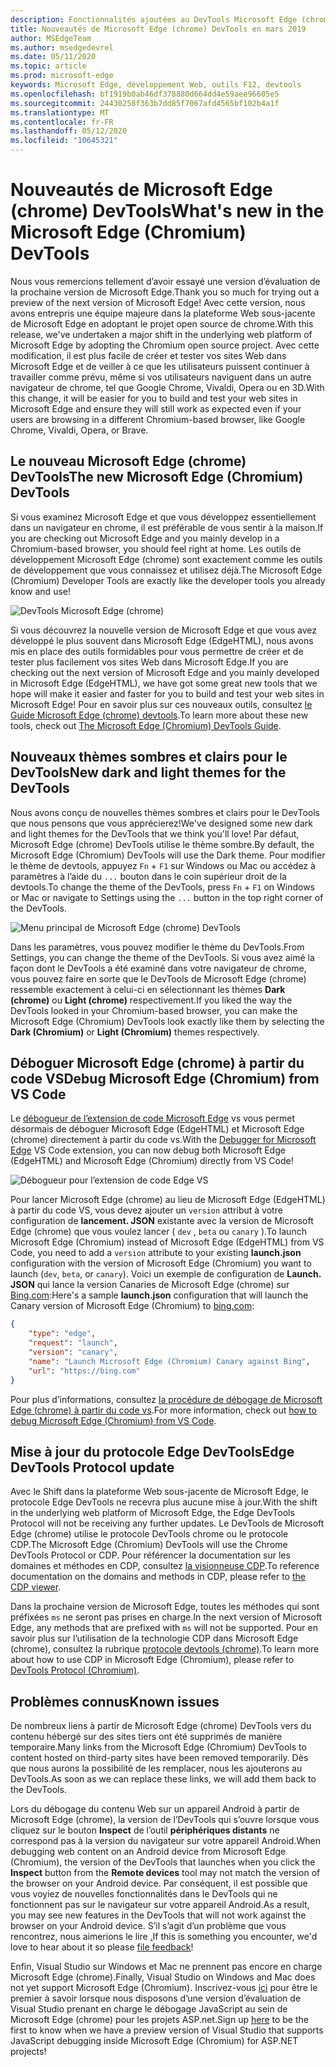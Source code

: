 ```yaml
---
description: Fonctionnalités ajoutées au DevTools Microsoft Edge (chrome) en mars 2019
title: Nouveautés de Microsoft Edge (chrome) DevTools en mars 2019
author: MSEdgeTeam
ms.author: msedgedevrel
ms.date: 05/11/2020
ms.topic: article
ms.prod: microsoft-edge
keywords: Microsoft Edge, développement Web, outils F12, devtools
ms.openlocfilehash: bf1919b0ab46df378880d664dd4e59aee96605e5
ms.sourcegitcommit: 24430258f363b7dd85f7067afd4565bf102b4a1f
ms.translationtype: MT
ms.contentlocale: fr-FR
ms.lasthandoff: 05/12/2020
ms.locfileid: "10645321"
---
```

# <span data-ttu-id="a2f28-104">Nouveautés de Microsoft Edge (chrome) DevTools</span><span class="sxs-lookup"><span data-stu-id="a2f28-104">What's new in the Microsoft Edge (Chromium) DevTools</span></span>

<span data-ttu-id="a2f28-105">Nous vous remercions tellement d’avoir essayé une version d’évaluation de la prochaine version de Microsoft Edge.</span><span class="sxs-lookup"><span data-stu-id="a2f28-105">Thank you so much for trying out a preview of the next version of Microsoft Edge!</span></span> <span data-ttu-id="a2f28-106">Avec cette version, nous avons entrepris une équipe majeure dans la plateforme Web sous-jacente de Microsoft Edge en adoptant le projet open source de chrome.</span><span class="sxs-lookup"><span data-stu-id="a2f28-106">With this release, we've undertaken a major shift in the underlying web platform of Microsoft Edge by adopting the Chromium open source project.</span></span> <span data-ttu-id="a2f28-107">Avec cette modification, il est plus facile de créer et tester vos sites Web dans Microsoft Edge et de veiller à ce que les utilisateurs puissent continuer à travailler comme prévu, même si vos utilisateurs naviguent dans un autre navigateur de chrome, tel que Google Chrome, Vivaldi, Opera ou en 3D.</span><span class="sxs-lookup"><span data-stu-id="a2f28-107">With this change, it will be easier for you to build and test your web sites in Microsoft Edge and ensure they will still work as expected even if your users are browsing in a different Chromium-based browser, like Google Chrome, Vivaldi, Opera, or Brave.</span></span>

## <span data-ttu-id="a2f28-108">Le nouveau Microsoft Edge (chrome) DevTools</span><span class="sxs-lookup"><span data-stu-id="a2f28-108">The new Microsoft Edge (Chromium) DevTools</span></span>

<span data-ttu-id="a2f28-109">Si vous examinez Microsoft Edge et que vous développez essentiellement dans un navigateur en chrome, il est préférable de vous sentir à la maison.</span><span class="sxs-lookup"><span data-stu-id="a2f28-109">If you are checking out Microsoft Edge and you mainly develop in a Chromium-based browser, you should feel right at home.</span></span> <span data-ttu-id="a2f28-110">Les outils de développement Microsoft Edge (chrome) sont exactement comme les outils de développement que vous connaissez et utilisez déjà.</span><span class="sxs-lookup"><span data-stu-id="a2f28-110">The Microsoft Edge (Chromium) Developer Tools are exactly like the developer tools you already know and use!</span></span>

![DevTools Microsoft Edge (chrome)](./media/devtools.png)

<span data-ttu-id="a2f28-112">Si vous découvrez la nouvelle version de Microsoft Edge et que vous avez développé le plus souvent dans Microsoft Edge (EdgeHTML), nous avons mis en place des outils formidables pour vous permettre de créer et de tester plus facilement vos sites Web dans Microsoft Edge.</span><span class="sxs-lookup"><span data-stu-id="a2f28-112">If you are checking out the next version of Microsoft Edge and you mainly developed in Microsoft Edge (EdgeHTML), we have got some great new tools that we hope will make it easier and faster for you to build and test your web sites in Microsoft Edge!</span></span> <span data-ttu-id="a2f28-113">Pour en savoir plus sur ces nouveaux outils, consultez [le Guide Microsoft Edge (chrome) devtools](../devtools-guide-chromium.md).</span><span class="sxs-lookup"><span data-stu-id="a2f28-113">To learn more about these new tools, check out [The Microsoft Edge (Chromium) DevTools Guide](../devtools-guide-chromium.md).</span></span>

## <span data-ttu-id="a2f28-114">Nouveaux thèmes sombres et clairs pour le DevTools</span><span class="sxs-lookup"><span data-stu-id="a2f28-114">New dark and light themes for the DevTools</span></span>

<span data-ttu-id="a2f28-115">Nous avons conçu de nouvelles thèmes sombres et clairs pour le DevTools que nous pensons que vous apprécierez!</span><span class="sxs-lookup"><span data-stu-id="a2f28-115">We've designed some new dark and light themes for the DevTools that we think you'll love!</span></span> <span data-ttu-id="a2f28-116">Par défaut, Microsoft Edge (chrome) DevTools utilise le thème sombre.</span><span class="sxs-lookup"><span data-stu-id="a2f28-116">By default, the Microsoft Edge (Chromium) DevTools will use the Dark theme.</span></span> <span data-ttu-id="a2f28-117">Pour modifier le thème de devtools, appuyez `Fn`  +  `F1` sur Windows ou Mac ou accédez à paramètres à l’aide du `...` bouton dans le coin supérieur droit de la devtools.</span><span class="sxs-lookup"><span data-stu-id="a2f28-117">To change the theme of the DevTools, press `Fn` + `F1` on Windows or Mac or navigate to Settings using the `...` button in the top right corner of the DevTools.</span></span>

![Menu principal de Microsoft Edge (chrome) DevTools](./media/devtools-main-menu.png)

<span data-ttu-id="a2f28-119">Dans les paramètres, vous pouvez modifier le thème du DevTools.</span><span class="sxs-lookup"><span data-stu-id="a2f28-119">From Settings, you can change the theme of the DevTools.</span></span> <span data-ttu-id="a2f28-120">Si vous avez aimé la façon dont le DevTools a été examiné dans votre navigateur de chrome, vous pouvez faire en sorte que le DevTools de Microsoft Edge (chrome) ressemble exactement à celui-ci en sélectionnant les thèmes **Dark (chrome)** ou **Light (chrome)** respectivement.</span><span class="sxs-lookup"><span data-stu-id="a2f28-120">If you liked the way the DevTools looked in your Chromium-based browser, you can make the Microsoft Edge (Chromium) DevTools look exactly like them by selecting the **Dark (Chromium)** or **Light (Chromium)** themes respectively.</span></span> 

## <span data-ttu-id="a2f28-121">Déboguer Microsoft Edge (chrome) à partir du code VS</span><span class="sxs-lookup"><span data-stu-id="a2f28-121">Debug Microsoft Edge (Chromium) from VS Code</span></span>

<span data-ttu-id="a2f28-122">Le [débogueur de l’extension de code Microsoft Edge](https://marketplace.visualstudio.com/items?itemName=msjsdiag.debugger-for-edge) vs vous permet désormais de déboguer Microsoft Edge (EdgeHTML) et Microsoft Edge (chrome) directement à partir du code vs.</span><span class="sxs-lookup"><span data-stu-id="a2f28-122">With the [Debugger for Microsoft Edge](https://marketplace.visualstudio.com/items?itemName=msjsdiag.debugger-for-edge) VS Code extension, you can now debug both Microsoft Edge (EdgeHTML) and Microsoft Edge (Chromium) directly from VS Code!</span></span>

![Débogueur pour l’extension de code Edge VS](./media/vscode-debugger.png)

<span data-ttu-id="a2f28-124">Pour lancer Microsoft Edge (chrome) au lieu de Microsoft Edge (EdgeHTML) à partir du code VS, vous devez ajouter un `version` attribut à votre configuration de **lancement. JSON** existante avec la version de Microsoft Edge (chrome) que vous voulez lancer ( `dev` , `beta` ou `canary` ).</span><span class="sxs-lookup"><span data-stu-id="a2f28-124">To launch Microsoft Edge (Chromium) instead of Microsoft Edge (EdgeHTML) from VS Code, you need to add a `version` attribute to your existing **launch.json** configuration with the version of Microsoft Edge (Chromium) you want to launch (`dev`, `beta`, or `canary`).</span></span> <span data-ttu-id="a2f28-125">Voici un exemple de configuration de **Launch. JSON** qui lance la version Canaries de Microsoft Edge (chrome) sur [Bing.com](https://www.bing.com/):</span><span class="sxs-lookup"><span data-stu-id="a2f28-125">Here's a sample **launch.json** configuration that will launch the Canary version of Microsoft Edge (Chromium) to [bing.com](https://www.bing.com/):</span></span>

```json
{
    "type": "edge",
    "request": "launch",
    "version": "canary",
    "name": "Launch Microsoft Edge (Chromium) Canary against Bing",
    "url": "https://bing.com"
}
```

<span data-ttu-id="a2f28-126">Pour plus d’informations, consultez [la procédure de débogage de Microsoft Edge (chrome) à partir du code vs](../visual-studio-code/debugger-for-edge.md).</span><span class="sxs-lookup"><span data-stu-id="a2f28-126">For more information, check out [how to debug Microsoft Edge (Chromium) from VS Code](../visual-studio-code/debugger-for-edge.md).</span></span>

## <span data-ttu-id="a2f28-127">Mise à jour du protocole Edge DevTools</span><span class="sxs-lookup"><span data-stu-id="a2f28-127">Edge DevTools Protocol update</span></span>

<span data-ttu-id="a2f28-128">Avec le Shift dans la plateforme Web sous-jacente de Microsoft Edge, le protocole Edge DevTools ne recevra plus aucune mise à jour.</span><span class="sxs-lookup"><span data-stu-id="a2f28-128">With the shift in the underlying web platform of Microsoft Edge, the Edge DevTools Protocol will not be receiving any further updates.</span></span> <span data-ttu-id="a2f28-129">Le DevTools de Microsoft Edge (chrome) utilise le protocole DevTools chrome ou le protocole CDP.</span><span class="sxs-lookup"><span data-stu-id="a2f28-129">The Microsoft Edge (Chromium) DevTools will use the Chrome DevTools Protocol or CDP.</span></span> <span data-ttu-id="a2f28-130">Pour référencer la documentation sur les domaines et méthodes en CDP, consultez [la visionneuse CDP](https://chromedevtools.github.io/devtools-protocol/tot/Accessibility).</span><span class="sxs-lookup"><span data-stu-id="a2f28-130">To reference documentation on the domains and methods in CDP, please refer to [the CDP viewer](https://chromedevtools.github.io/devtools-protocol/tot/Accessibility).</span></span>

<span data-ttu-id="a2f28-131">Dans la prochaine version de Microsoft Edge, toutes les méthodes qui sont préfixées `ms` ne seront pas prises en charge.</span><span class="sxs-lookup"><span data-stu-id="a2f28-131">In the next version of Microsoft Edge, any methods that are prefixed with `ms` will not be supported.</span></span> <span data-ttu-id="a2f28-132">Pour en savoir plus sur l’utilisation de la technologie CDP dans Microsoft Edge (chrome), consultez la rubrique [protocole devtools (chrome)](../devtools-protocol-chromium.md).</span><span class="sxs-lookup"><span data-stu-id="a2f28-132">To learn more about how to use CDP in Microsoft Edge (Chromium), please refer to [DevTools Protocol (Chromium)](../devtools-protocol-chromium.md).</span></span>

## <span data-ttu-id="a2f28-133">Problèmes connus</span><span class="sxs-lookup"><span data-stu-id="a2f28-133">Known issues</span></span>

<span data-ttu-id="a2f28-134">De nombreux liens à partir de Microsoft Edge (chrome) DevTools vers du contenu hébergé sur des sites tiers ont été supprimés de manière temporaire.</span><span class="sxs-lookup"><span data-stu-id="a2f28-134">Many links from the Microsoft Edge (Chromium) DevTools to content hosted on third-party sites have been removed temporarily.</span></span> <span data-ttu-id="a2f28-135">Dès que nous aurons la possibilité de les remplacer, nous les ajouterons au DevTools.</span><span class="sxs-lookup"><span data-stu-id="a2f28-135">As soon as we can replace these links, we will add them back to the DevTools.</span></span>


<span data-ttu-id="a2f28-136">Lors du débogage du contenu Web sur un appareil Android à partir de Microsoft Edge (chrome), la version de l’DevTools qui s’ouvre lorsque vous cliquez sur le bouton **Inspect** de l’outil **périphériques distants** ne correspond pas à la version du navigateur sur votre appareil Android.</span><span class="sxs-lookup"><span data-stu-id="a2f28-136">When debugging web content on an Android device from Microsoft Edge (Chromium), the version of the DevTools that launches when you click the **Inspect** button from the **Remote devices** tool may not match the version of the browser on your Android device.</span></span> <span data-ttu-id="a2f28-137">Par conséquent, il est possible que vous voyiez de nouvelles fonctionnalités dans le DevTools qui ne fonctionnent pas sur le navigateur sur votre appareil Android.</span><span class="sxs-lookup"><span data-stu-id="a2f28-137">As a result, you may see new features in the DevTools that will not work against the browser on your Android device.</span></span> <span data-ttu-id="a2f28-138">S’il s’agit d’un problème que vous rencontrez, nous aimerions le lire [.](../devtools-guide-chromium.md#getting-in-touch-with-the-microsoft-edge-devtools-team)</span><span class="sxs-lookup"><span data-stu-id="a2f28-138">If this is something you encounter, we'd love to hear about it so please [file feedback](../devtools-guide-chromium.md#getting-in-touch-with-the-microsoft-edge-devtools-team)!</span></span>

<span data-ttu-id="a2f28-139">Enfin, Visual Studio sur Windows et Mac ne prennent pas encore en charge Microsoft Edge (chrome).</span><span class="sxs-lookup"><span data-stu-id="a2f28-139">Finally, Visual Studio on Windows and Mac does not yet support Microsoft Edge (Chromium).</span></span> <span data-ttu-id="a2f28-140">Inscrivez-vous [ici](https://visualstudio.microsoft.com/vs/preview/) pour être le premier à savoir lorsque nous disposons d’une version d’évaluation de Visual Studio prenant en charge le débogage JavaScript au sein de Microsoft Edge (chrome) pour les projets ASP.net.</span><span class="sxs-lookup"><span data-stu-id="a2f28-140">Sign up [here](https://visualstudio.microsoft.com/vs/preview/) to be the first to know when we have a preview version of Visual Studio that supports JavaScript debugging inside Microsoft Edge (Chromium) for ASP.NET projects!</span></span>  
